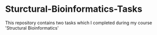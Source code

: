 # Sturctural-Bioinformatics-Tasks

This repository contains two tasks which I completed during my course 'Structural Bioinformatics'

